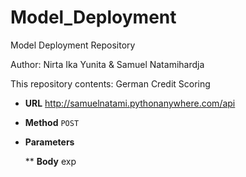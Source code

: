 # Model_Deployment
Model Deployment Repository

Author:
Nirta Ika Yunita & Samuel Natamihardja

This repository contents: 
German Credit Scoring

* **URL**
http://samuelnatami.pythonanywhere.com/api  


* **Method**
	`POST`
	
* **Parameters**
	
	** **Body**
		exp
